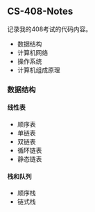 ## CS-408-Notes

记录我的408考试的代码内容。

- 数据结构
- 计算机网络
- 操作系统
- 计算机组成原理

### 数据结构

#### 线性表

- 顺序表
- 单链表
- 双链表
- 循环链表
- 静态链表

#### 栈和队列

- 顺序栈
- 链式栈

